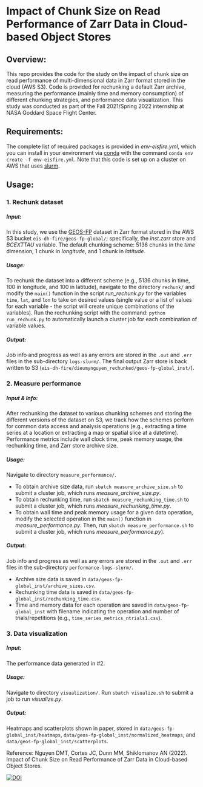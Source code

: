 # Impact of Chunk Size on Read Performance of Zarr Data in Cloud-based Object Stores

## Overview:
This repo provides the code for the study on the impact of chunk size on read performance of multi-dimensional data in Zarr format stored in the cloud (AWS S3). Code is provided for rechunking a default Zarr archive, measuring the performance (mainly time and memory consumption) of different chunking strategies, and performance data visualization. This study was conducted as part of the Fall 2021/Spring 2022 internship at NASA Goddard Space Flight Center.

## Requirements:
The complete list of required packages is provided in *env-eisfire.yml*, which you can install in your environment via [conda](https://docs.conda.io/projects/conda/en/latest/user-guide/tasks/manage-environments.html) with the command `conda env create -f env-eisfire.yml`. Note that this code is set up on a cluster on AWS that uses [slurm](https://slurm.schedmd.com/documentation.html). 

## Usage:
### 1. Rechunk dataset
##### Input:
In this study, we use the [GEOS-FP](https://gmao.gsfc.nasa.gov/pubs/docs/Lucchesi1203.pdf) dataset in Zarr format stored in the AWS S3 bucket `eis-dh-fire/geos-fp-global/`; specifically, the *inst.zarr* store and *BCEXTTAU* variable. The default chunking scheme: 5136 chunks in the *time* dimension, 1 chunk in *longitude*, and 1 chunk in *latitude*.
##### Usage:
To rechunk the dataset into a different scheme (e.g., 5136 chunks in time, 100 in longitude, and 100 in latitude), navigate to the directory `rechunk/` and modify the `main()` function in the script *run_rechunk.py* for the variables `time`, `lat`, and `lon` to take on desired values (single value or a list of values for each variable - the script will create unique combinations of the variables). Run the rechunking script with the command: `python run_rechunk.py` to automatically launch a cluster job for each combination of variable values. 
##### Output:
Job info and progress as well as any errors are stored in the `.out` and `.err` files in the sub-directory `logs-slurm/`. The final output Zarr store is back written to S3 (`eis-dh-fire/dieumynguyen_rechunked/geos-fp-global_inst/`).

### 2. Measure performance
##### Input & Info: 
After rechunking the dataset to various chunking schemes and storing the different versions of the dataset on S3, we track how the schemes perform for common data access and analysis operations (e.g., extracting a time series at a location or extracting a map or spatial slice at a datetime). Performance metrics include wall clock time, peak memory usage, the rechunking time, and Zarr store archive size. 
##### Usage:
Navigate to directory `measure_performance/`.
- To obtain archive size data, run `sbatch measure_archive_size.sh` to submit a cluster job, which runs *measure_archive_size.py*.
- To obtain rechunking time, run `sbatch measure_rechunking_time.sh` to submit a cluster job, which runs *measure_rechunking_time.py*.
- To obtain wall time and peak memory usage for a given data operation, modify the selected operation in the `main()` function in *measure_performance.py*. Then, run `sbatch measure_performance.sh` to submit a cluster job, which runs *measure_performance.py*).
##### Output:
Job info and progress as well as any errors are stored in the `.out` and `.err` files in the sub-directory `performance-logs-slurm/`. 
- Archive size data is saved in `data/geos-fp-global_inst/archive_sizes.csv`.
- Rechunking time data is saved in `data/geos-fp-global_inst/rechunking_time.csv`.
- Time and memory data for each operation are saved in `data/geos-fp-global_inst` with filename indicating the operation and number of trials/repetitions (e.g., `time_series_metrics_ntrials1.csv`).

### 3. Data visualization
##### Input:
The performance data generated in #2. 
##### Usage:
Navigate to directory `visualization/`. Run `sbatch visualize.sh` to submit a job to run *visualize.py*.
##### Output:
Heatmaps and scatterplots shown in paper, stored in `data/geos-fp-global_inst/heatmaps`, `data/geos-fp-global_inst/normalized_heatmaps`, and `data/geos-fp-global_inst/scatterplots`.

Reference: Nguyen DMT, Cortes JC, Dunn MM, Shiklomanov AN (2022). Impact of Chunk Size on Read Performance of Zarr Data in Cloud-based Object Stores. 

[![DOI](https://zenodo.org/badge/465210880.svg)](https://zenodo.org/badge/latestdoi/465210880)
